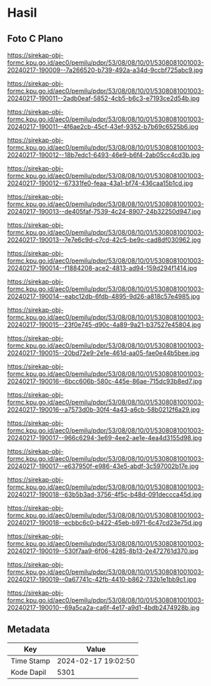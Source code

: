 # Hasil

## Foto C Plano

https://sirekap-obj-formc.kpu.go.id/aec0/pemilu/pdpr/53/08/08/10/01/5308081001003-20240217-190009--7a266520-b739-492a-a34d-9ccbf725abc9.jpg

https://sirekap-obj-formc.kpu.go.id/aec0/pemilu/pdpr/53/08/08/10/01/5308081001003-20240217-190011--2adb0eaf-5852-4cb5-b6c3-e7193ce2d54b.jpg

https://sirekap-obj-formc.kpu.go.id/aec0/pemilu/pdpr/53/08/08/10/01/5308081001003-20240217-190011--4f6ae2cb-45cf-43ef-9352-b7b69c6525b6.jpg

https://sirekap-obj-formc.kpu.go.id/aec0/pemilu/pdpr/53/08/08/10/01/5308081001003-20240217-190012--18b7edc1-6493-46e9-b6f4-2ab05cc4cd3b.jpg

https://sirekap-obj-formc.kpu.go.id/aec0/pemilu/pdpr/53/08/08/10/01/5308081001003-20240217-190012--67331fe0-feaa-43a1-bf74-436caa15b1cd.jpg

https://sirekap-obj-formc.kpu.go.id/aec0/pemilu/pdpr/53/08/08/10/01/5308081001003-20240217-190013--de405faf-7539-4c24-8907-24b32250d947.jpg

https://sirekap-obj-formc.kpu.go.id/aec0/pemilu/pdpr/53/08/08/10/01/5308081001003-20240217-190013--7e7e6c9d-c7cd-42c5-be9c-cad8df030962.jpg

https://sirekap-obj-formc.kpu.go.id/aec0/pemilu/pdpr/53/08/08/10/01/5308081001003-20240217-190014--f1884208-ace2-4813-ad94-159d294f1414.jpg

https://sirekap-obj-formc.kpu.go.id/aec0/pemilu/pdpr/53/08/08/10/01/5308081001003-20240217-190014--eabc12db-6fdb-4895-9d26-a818c57e4985.jpg

https://sirekap-obj-formc.kpu.go.id/aec0/pemilu/pdpr/53/08/08/10/01/5308081001003-20240217-190015--23f0e745-d90c-4a89-9a21-b37527e45804.jpg

https://sirekap-obj-formc.kpu.go.id/aec0/pemilu/pdpr/53/08/08/10/01/5308081001003-20240217-190015--20bd72e9-2e1e-461d-aa05-fae0e44b5bee.jpg

https://sirekap-obj-formc.kpu.go.id/aec0/pemilu/pdpr/53/08/08/10/01/5308081001003-20240217-190016--6bcc606b-580c-445e-86ae-715dc93b8ed7.jpg

https://sirekap-obj-formc.kpu.go.id/aec0/pemilu/pdpr/53/08/08/10/01/5308081001003-20240217-190016--a7573d0b-30f4-4a43-a6cb-58b0212f6a29.jpg

https://sirekap-obj-formc.kpu.go.id/aec0/pemilu/pdpr/53/08/08/10/01/5308081001003-20240217-190017--966c6294-3e69-4ee2-ae1e-4ea4d3155d98.jpg

https://sirekap-obj-formc.kpu.go.id/aec0/pemilu/pdpr/53/08/08/10/01/5308081001003-20240217-190017--e637950f-e986-43e5-abdf-3c597002b17e.jpg

https://sirekap-obj-formc.kpu.go.id/aec0/pemilu/pdpr/53/08/08/10/01/5308081001003-20240217-190018--63b5b3ad-3756-4f5c-b48d-091deccca45d.jpg

https://sirekap-obj-formc.kpu.go.id/aec0/pemilu/pdpr/53/08/08/10/01/5308081001003-20240217-190018--ecbbc6c0-b422-45eb-b971-6c47cd23e75d.jpg

https://sirekap-obj-formc.kpu.go.id/aec0/pemilu/pdpr/53/08/08/10/01/5308081001003-20240217-190019--530f7aa9-6f06-4285-8b13-2e472761d370.jpg

https://sirekap-obj-formc.kpu.go.id/aec0/pemilu/pdpr/53/08/08/10/01/5308081001003-20240217-190019--0a67741c-42fb-4410-b862-732b1e1bb9c1.jpg

https://sirekap-obj-formc.kpu.go.id/aec0/pemilu/pdpr/53/08/08/10/01/5308081001003-20240217-190010--69a5ca2a-ca6f-4e17-a9d1-4bdb2474928b.jpg


## Metadata

| Key        | Value               |
| ---------- | ------------------- |
| Time Stamp | 2024-02-17 19:02:50 |
| Kode Dapil | 5301                |



